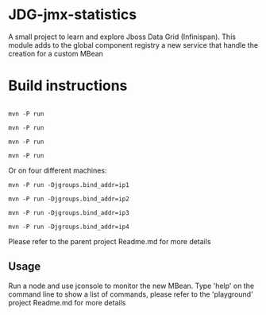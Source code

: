 JDG-jmx-statistics
==============

A small project to learn and explore Jboss Data Grid (Infinispan).
This module adds to the global component registry a new service that handle the creation for a custom MBean

Build instructions
==================

```shell

mvn -P run

mvn -P run

mvn -P run

mvn -P run
```

Or on four different machines:

```shell
mvn -P run -Djgroups.bind_addr=ip1

mvn -P run -Djgroups.bind_addr=ip2

mvn -P run -Djgroups.bind_addr=ip3

mvn -P run -Djgroups.bind_addr=ip4
```

Please refer to the parent project Readme.md for more details

Usage
-----

Run a node and use jconsole to monitor the new MBean.
Type 'help' on the command line to show a list of commands, please refer to the 'playground' project Readme.md for more details

